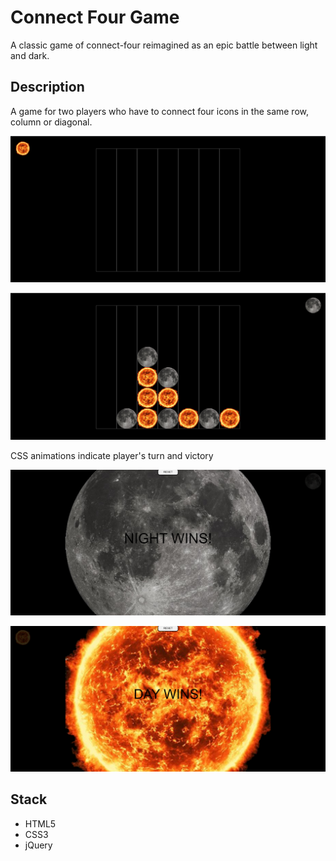# Connect Four Game

A classic game of connect-four reimagined as an epic battle between light and dark.

## Description

A game for two players who have to connect four icons in the same row, column or diagonal.

![images](./connect-four/img3.PNG)

![images](./connect-four/img1.PNG)

CSS animations indicate player's turn and victory

![images](./connect-four/img2.PNG)

![images](./connect-four/img4.PNG)

## Stack

-   HTML5
-   CSS3
-   jQuery
